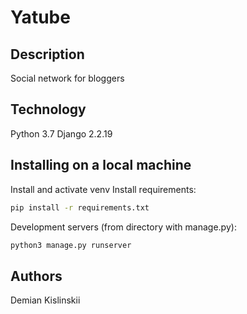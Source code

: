 # Yatube
## Description
Social network for bloggers
## Technology
Python 3.7
Django 2.2.19
## Installing on a local machine
Install and activate venv
Install requirements:
```sh
pip install -r requirements.txt
```
Development servers (from directory with manage.py):
```sh
python3 manage.py runserver
```
## Authors
Demian Kislinskii
